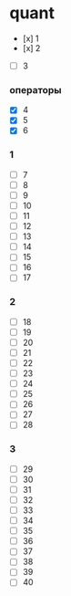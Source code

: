 # quant

- [х] 1
- [х] 2
- [ ] 3
### операторы
- [x] 4
- [x] 5
- [x] 6
### 1
- [ ] 7
- [ ] 8
- [ ] 9
- [ ] 10
- [ ] 11
- [ ] 12
- [ ] 13
- [ ] 14
- [ ] 15
- [ ] 16
- [ ] 17
### 2
- [ ] 18
- [ ] 19
- [ ] 20
- [ ] 21
- [ ] 22
- [ ] 23
- [ ] 24
- [ ] 25
- [ ] 26
- [ ] 27
- [ ] 28
### 3
- [ ] 29
- [ ] 30
- [ ] 31
- [ ] 32
- [ ] 33
- [ ] 34
- [ ] 35
- [ ] 36
- [ ] 37
- [ ] 38
- [ ] 39
- [ ] 40

